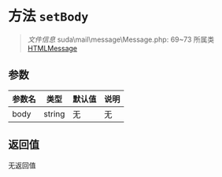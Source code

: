 # 方法 `setBody`

> *文件信息* suda\mail\message\Message.php: 69~73
> 所属类 [HTMLMessage](../HTMLMessage.md)




## 参数


| 参数名 | 类型 | 默认值 | 说明 |
|--------|-----|-------|-------|
| body |  string | 无 | 无 |



## 返回值

无返回值

